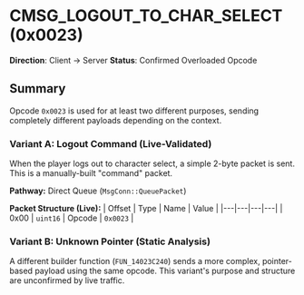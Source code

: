 # CMSG_LOGOUT_TO_CHAR_SELECT (0x0023)

**Direction**: Client -> Server
**Status**: Confirmed Overloaded Opcode

## Summary

Opcode `0x0023` is used for at least two different purposes, sending completely different payloads depending on the context.

### Variant A: Logout Command (Live-Validated)

When the player logs out to character select, a simple 2-byte packet is sent. This is a manually-built "command" packet.

**Pathway:** Direct Queue (`MsgConn::QueuePacket`)

**Packet Structure (Live):**
| Offset | Type | Name | Value |
|---|---|---|---|
| 0x00 | `uint16` | Opcode | `0x0023` |

### Variant B: Unknown Pointer (Static Analysis)

A different builder function (`FUN_14023C240`) sends a more complex, pointer-based payload using the same opcode. This variant's purpose and structure are unconfirmed by live traffic.